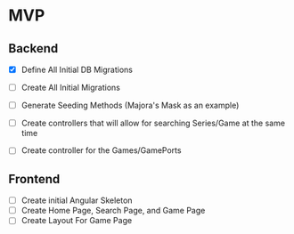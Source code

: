 # MVP

## Backend

- [X] Define All Initial DB Migrations
- [ ] Create All Initial Migrations
- [ ] Generate Seeding Methods (Majora's Mask as an example)
- [ ] Create controllers that will allow for searching Series/Game at the same time
- [ ] Create controller for the Games/GamePorts


## Frontend

- [ ] Create initial Angular Skeleton
- [ ] Create Home Page, Search Page, and Game Page
- [ ] Create Layout For Game Page
